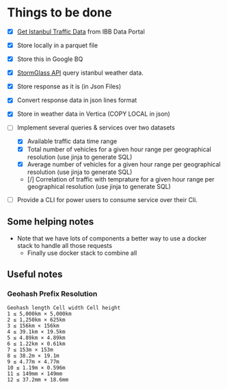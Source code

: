 # Things to be done
  
* [x] [Get Istanbul Traffic Data](https://data.ibb.gov.tr/dataset/3ee6d744-5da2-40c8-9cd6-0e3e41f1928f/resource/00d72836-d035-462d-a66e-408883216195/download/traffic_density_202105.csv) from IBB Data Portal
* [x] Store locally in a parquet file
* [x] Store this in Google BQ

* [x]  [StormGlass API](https://docs.stormglass.io/) query istanbul weather data.
  * [x] Store response as it is (in Json Files)
  * [x] Convert response data in json lines format
  * [x] Store in weather data in Vertica (COPY LOCAL in json)

* [ ] Implement several queries & services over two datasets
  * [x] Available traffic data time range
  * [x] Total number of vehicles for a given hour range per geographical resolution (use jinja to generate SQL)
  * [x] Average number of vehicles for a given hour range per geographical resolution (use jinja to generate SQL)
  * [/] Correlation of traffic with temprature for a given hour range per geographical resolution (use jinja to generate SQL)

* [ ] Provide a CLI for power users to consume service over their Cli.

## Some helping notes

* Note that we have lots of components a better way to use a docker stack to handle all those requests
  * Finally use docker stack to combine all


## Useful notes

### Geohash Prefix Resolution

```
Geohash length Cell width Cell height
1 ≤ 5,000km × 5,000km
2 ≤ 1,250km × 625km
3 ≤ 156km × 156km
4 ≤ 39.1km × 19.5km
5 ≤ 4.89km × 4.89km
6 ≤ 1.22km × 0.61km
7 ≤ 153m × 153m
8 ≤ 38.2m × 19.1m
9 ≤ 4.77m × 4.77m
10 ≤ 1.19m × 0.596m
11 ≤ 149mm × 149mm
12 ≤ 37.2mm × 18.6mm
```